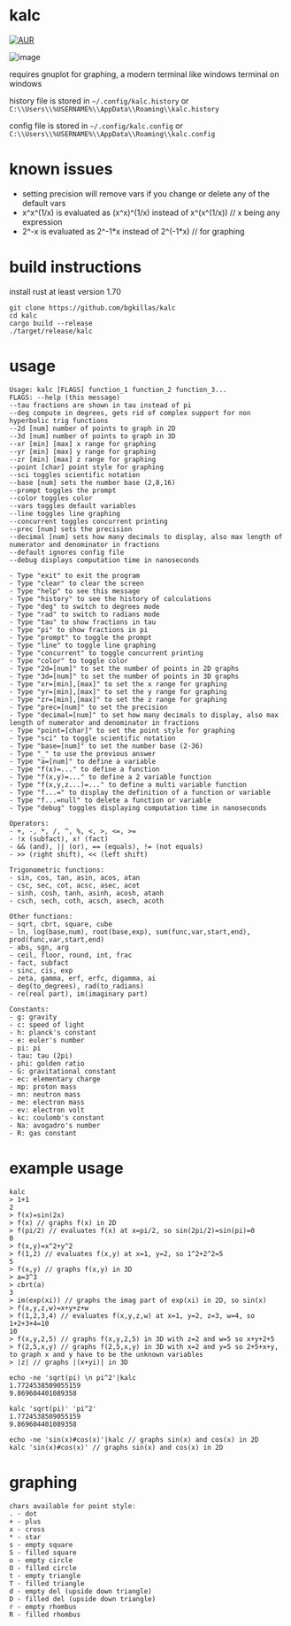 # kalc
[![AUR](https://img.shields.io/aur/version/kalc.svg)](https://aur.archlinux.org/packages/kalc/)

![image](https://github.com/bgkillas/kalc/assets/55570525/d6b6775e-0080-409a-be0b-9aa4e3fae871)

requires gnuplot for graphing, a modern terminal like windows terminal on windows

history file is stored in ``~/.config/kalc.history`` or ``C:\\Users\\%USERNAME%\\AppData\\Roaming\\kalc.history``

config file is stored in ``~/.config/kalc.config`` or ``C:\\Users\\%USERNAME%\\AppData\\Roaming\\kalc.config``

# known issues
- setting precision will remove vars if you change or delete any of the default vars
- x^x^(1/x) is evaluated as (x^x)^(1/x) instead of x^(x^(1/x)) // x being any expression
- 2^-x is evaluated as 2^-1\*x instead of 2^(-1\*x) // for graphing

# build instructions
install rust at least version 1.70
```
git clone https://github.com/bgkillas/kalc
cd kalc
cargo build --release
./target/release/kalc
```

# usage
```
Usage: kalc [FLAGS] function_1 function_2 function_3...
FLAGS: --help (this message)
--tau fractions are shown in tau instead of pi
--deg compute in degrees, gets rid of complex support for non hyperbolic trig functions
--2d [num] number of points to graph in 2D
--3d [num] number of points to graph in 3D
--xr [min] [max] x range for graphing
--yr [min] [max] y range for graphing
--zr [min] [max] z range for graphing
--point [char] point style for graphing
--sci toggles scientific notation
--base [num] sets the number base (2,8,16)
--prompt toggles the prompt
--color toggles color
--vars toggles default variables
--line toggles line graphing
--concurrent toggles concurrent printing
--prec [num] sets the precision
--decimal [num] sets how many decimals to display, also max length of numerator and denominator in fractions
--default ignores config file
--debug displays computation time in nanoseconds

- Type "exit" to exit the program
- Type "clear" to clear the screen
- Type "help" to see this message
- Type "history" to see the history of calculations
- Type "deg" to switch to degrees mode
- Type "rad" to switch to radians mode
- Type "tau" to show fractions in tau
- Type "pi" to show fractions in pi
- Type "prompt" to toggle the prompt
- Type "line" to toggle line graphing
- Type "concurrent" to toggle concurrent printing
- Type "color" to toggle color
- Type "2d=[num]" to set the number of points in 2D graphs
- Type "3d=[num]" to set the number of points in 3D graphs
- Type "xr=[min],[max]" to set the x range for graphing
- Type "yr=[min],[max]" to set the y range for graphing
- Type "zr=[min],[max]" to set the z range for graphing
- Type "prec=[num]" to set the precision
- Type "decimal=[num]" to set how many decimals to display, also max length of numerator and denominator in fractions
- Type "point=[char]" to set the point style for graphing
- Type "sci" to toggle scientific notation
- Type "base=[num]" to set the number base (2-36)
- Type "_" to use the previous answer
- Type "a=[num]" to define a variable
- Type "f(x)=..." to define a function
- Type "f(x,y)=..." to define a 2 variable function
- Type "f(x,y,z...)=..." to define a multi variable function
- Type "f...=" to display the definition of a function or variable
- Type "f...=null" to delete a function or variable
- Type "debug" toggles displaying computation time in nanoseconds

Operators:
- +, -, *, /, ^, %, <, >, <=, >=
- !x (subfact), x! (fact)
- && (and), || (or), == (equals), != (not equals)
- >> (right shift), << (left shift)

Trigonometric functions:
- sin, cos, tan, asin, acos, atan
- csc, sec, cot, acsc, asec, acot
- sinh, cosh, tanh, asinh, acosh, atanh
- csch, sech, coth, acsch, asech, acoth

Other functions:
- sqrt, cbrt, square, cube
- ln, log(base,num), root(base,exp), sum(func,var,start,end), prod(func,var,start,end)
- abs, sgn, arg
- ceil, floor, round, int, frac
- fact, subfact
- sinc, cis, exp
- zeta, gamma, erf, erfc, digamma, ai
- deg(to_degrees), rad(to_radians)
- re(real part), im(imaginary part)

Constants:
- g: gravity
- c: speed of light
- h: planck's constant
- e: euler's number
- pi: pi
- tau: tau (2pi)
- phi: golden ratio
- G: gravitational constant
- ec: elementary charge
- mp: proton mass
- mn: neutron mass
- me: electron mass
- ev: electron volt
- kc: coulomb's constant
- Na: avogadro's number
- R: gas constant
```
# example usage
```
kalc
> 1+1
2
> f(x)=sin(2x)
> f(x) // graphs f(x) in 2D
> f(pi/2) // evaluates f(x) at x=pi/2, so sin(2pi/2)=sin(pi)=0
0
> f(x,y)=x^2+y^2
> f(1,2) // evaluates f(x,y) at x=1, y=2, so 1^2+2^2=5
5
> f(x,y) // graphs f(x,y) in 3D
> a=3^3
> cbrt(a)
3
> im(exp(xi)) // graphs the imag part of exp(xi) in 2D, so sin(x)
> f(x,y,z,w)=x+y+z+w
> f(1,2,3,4) // evaluates f(x,y,z,w) at x=1, y=2, z=3, w=4, so 1+2+3+4=10
10
> f(x,y,2,5) // graphs f(x,y,2,5) in 3D with z=2 and w=5 so x+y+2+5
> f(2,5,x,y) // graphs f(2,5,x,y) in 3D with x=2 and y=5 so 2+5+x+y, to graph x and y have to be the unknown variables
> |z| // graphs |(x+yi)| in 3D
```
```
echo -ne 'sqrt(pi) \n pi^2'|kalc
1.7724538509055159
9.869604401089358

kalc 'sqrt(pi)' 'pi^2'
1.7724538509055159
9.869604401089358

echo -ne 'sin(x)#cos(x)'|kalc // graphs sin(x) and cos(x) in 2D
kalc 'sin(x)#cos(x)' // graphs sin(x) and cos(x) in 2D
```
# graphing
```
chars available for point style:
. - dot
+ - plus
x - cross
* - star
s - empty square
S - filled square
o - empty circle
O - filled circle
t - empty triangle
T - filled triangle
d - empty del (upside down triangle)
D - filled del (upside down triangle)
r - empty rhombus
R - filled rhombus
```